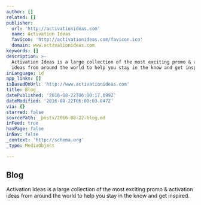 ```yaml
---
author: []
related: []
publisher:
  url: 'http://activationideas.com'
  name: Activation Ideas
  favicon: 'http://activationideas.com/favicon.ico'
  domain: www.activationideas.com
keywords: []
description: >-
  Activation Ideas is a large collection of the most exciting promo & activation
  ideas from around the world to help you stay in the know and get inspired.
inLanguage: id
app_links: []
isBasedOnUrl: 'http://www.activationideas.com'
title: Blog
datePublished: '2016-08-22T06:00:17.099Z'
dateModified: '2016-08-22T06:00:03.847Z'
via: {}
starred: false
sourcePath: _posts/2016-08-22-blog.md
inFeed: true
hasPage: false
inNav: false
_context: 'http://schema.org'
_type: MediaObject

---
```

<article style=""><h1>Blog</h1><p>Activation Ideas is a large collection of the most exciting promo &amp; activation ideas from around the world to help you stay in the know and get inspired.</p></article>